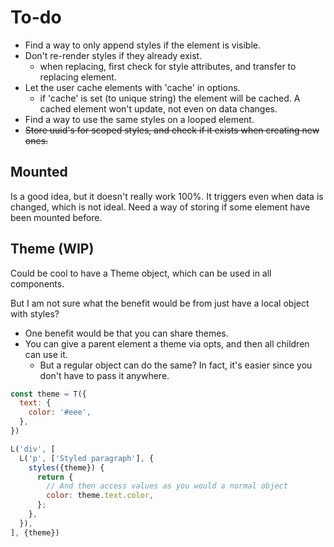 # To-do

- Find a way to only append styles  if the element is visible.
- Don't re-render styles if they already exist.
  - when replacing, first check for style attributes, and transfer to replacing element.
- Let the user cache elements with 'cache' in options.
  - if 'cache' is set (to unique string) the element will be cached. A cached element won't update, not even on data changes.
- Find a way to use the same styles on a looped element.
- ~~Store uuid's for scoped styles, and check if it exists when creating new ones.~~

## Mounted

Is a good idea, but it doesn't really work 100%. It triggers even when data is changed, which is not ideal.
Need a way of storing if some element have been mounted before.

## Theme (WIP)

Could be cool to have a Theme object, which can be used in all components.

But I am not sure what the benefit would be from just have a local object with styles?

- One benefit would be that you can share themes.
- You can give a parent element a theme via opts, and then all children can use it.
  - But a regular object can do the same? In fact, it's easier since you don't have to pass it anywhere.

```js
const theme = T({
  text: {
    color: '#eee',
  },
})

L('div', [
  L('p', ['Styled paragraph'], {
    styles({theme}) {
      return {
        // And then access values as you would a normal object
        color: theme.text.color,
      };
    },
  }),
], {theme})
```

